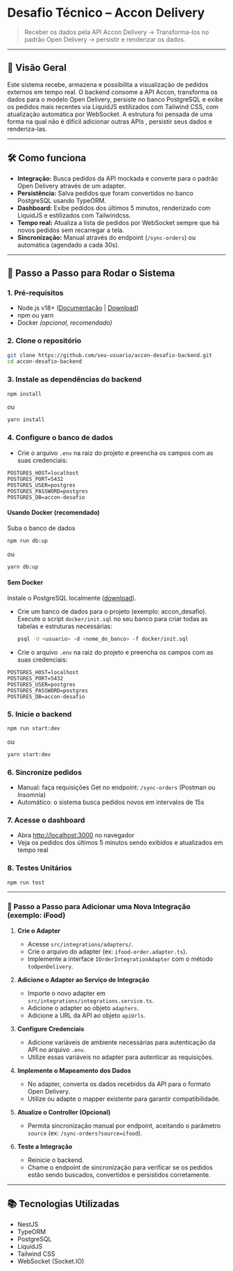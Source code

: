 # Desafio Técnico – Accon Delivery

> Receber os dados pela API Accon Delivery -> Transforma-los no padrão Open Delivery -> persistir e renderizar os dados.

---

## 🚀 Visão Geral

Este sistema recebe, armazena e possibilita a visualização de pedidos externos em tempo real. O backend consome a API Accon, transforma os dados para o modelo Open Delivery, persiste no banco PostgreSQL e exibe os pedidos mais recentes via LiquidJS estilizados com Tailwind CSS, com atualização automática por WebSocket.
A estrutura foi pensada de uma forma na qual não é difícil adicionar outras APIs , persistir seus dados e renderiza-las.

---

## 🛠️ Como funciona

- **Integração:** Busca pedidos da API mockada e converte para o padrão Open Delivery através de um adapter.
- **Persistência:** Salva pedidos que foram convertidos no banco PostgreSQL usando TypeORM.
- **Dashboard:** Exibe pedidos dos últimos 5 minutos, renderizado com LiquidJS e estilizados com Tailwindcss.
- **Tempo real:** Atualiza a lista de pedidos por WebSocket sempre que há novos pedidos sem recarregar a tela.
- **Sincronização:** Manual através do endpoint (`/sync-orders`) ou automática (agendado a cada 30s).

---


## 📝 Passo a Passo para Rodar o Sistema

### 1. Pré-requisitos
- Node.js v18+ ([Documentação](https://nodejs.org/en/docs/) | [Download](https://nodejs.org/en/download/))
- npm ou yarn
- Docker *(opcional, recomendado)*

### 2. Clone o repositório
```bash
git clone https://github.com/seu-usuario/accon-desafio-backend.git
cd accon-desafio-backend
```

### 3. Instale as dependências do backend
```bash
npm install
```
ou
```bash
yarn install
```

### 4. Configure o banco de dados

- Crie o arquivo `.env` na raiz do projeto e preencha os campos com as suas credenciais:

```env
POSTGRES_HOST=localhost
POSTGRES_PORT=5432
POSTGRES_USER=postgres
POSTGRES_PASSWORD=postgres
POSTGRES_DB=accon-desafio
```
#### Usando Docker (recomendado)
 Suba o banco de dados

```bash
npm run db:up
```
ou
```bash
yarn db:up
````

#### Sem Docker

Instale o PostgreSQL localmente ([download](https://www.postgresql.org/download/)).
- Crie um banco de dados para o projeto (exemplo: accon_desafio).
Execute o script `docker/init.sql` no seu banco para criar todas as tabelas e estruturas necessárias:
  ```sh
  psql -U <usuario> -d <nome_do_banco> -f docker/init.sql
  ```
- Crie o arquivo `.env` na raiz do projeto e preencha os campos com as suas credenciais:

```env
POSTGRES_HOST=localhost
POSTGRES_PORT=5432
POSTGRES_USER=postgres
POSTGRES_PASSWORD=postgres
POSTGRES_DB=accon-desafio
```

### 5. Inicie o backend
```bash
npm run start:dev
```
ou
```bash
yarn start:dev
```
### 6. Sincronize pedidos
- Manual: faça requisições Get no endpoint: `/sync-orders` (Postman ou Insomnia)
- Automático: o sistema busca pedidos novos em intervalos de 15s

### 7. Acesse o dashboard
- Abra [http://localhost:3000](http://localhost:3000) no navegador
- Veja os pedidos dos últimos 5 minutos sendo exibidos e atualizados em tempo real

### 8. Testes Unitários
```bash
npm run test
```

---

### 🔗 Passo a Passo para Adicionar uma Nova Integração (exemplo: iFood)

1. **Crie o Adapter**
   - Acesse `src/integrations/adapters/`.
   - Crie o arquivo do adapter (ex: `ifood-order.adapter.ts`).
   - Implemente a interface `IOrderIntegrationAdapter` com o método `toOpenDelivery`.

2. **Adicione o Adapter ao Serviço de Integração**
   - Importe o novo adapter em `src/integrations/integrations.service.ts`.
   - Adicione o adapter ao objeto `adapters`.
   - Adicione a URL da API ao objeto `apiUrls`.

3. **Configure Credenciais**
   - Adicione variáveis de ambiente necessárias para autenticação da API no arquivo `.env`.
   - Utilize essas variáveis no adapter para autenticar as requisições.

4. **Implemente o Mapeamento dos Dados**
   - No adapter, converta os dados recebidos da API para o formato Open Delivery.
   - Utilize ou adapte o mapper existente para garantir compatibilidade.

5. **Atualize o Controller (Opcional)**
   - Permita sincronização manual por endpoint, aceitando o parâmetro `source` (ex: `/sync-orders?source=ifood`).

6. **Teste a Integração**
   - Reinicie o backend.
   - Chame o endpoint de sincronização para verificar se os pedidos estão sendo buscados, convertidos e persistidos corretamente.

---

## 📚 Tecnologias Utilizadas
- NestJS
- TypeORM
- PostgreSQL
- LiquidJS
- Tailwind CSS
- WebSocket (Socket.IO)
